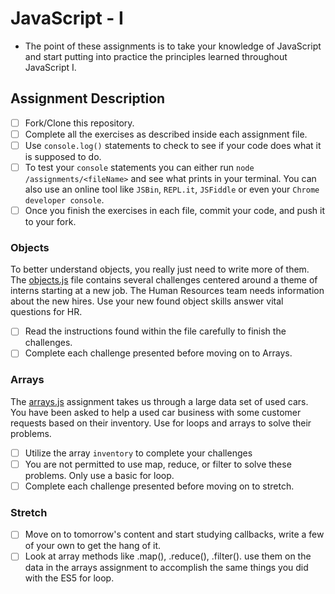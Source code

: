 # JavaScript - I

* The point of these assignments is to take your knowledge of JavaScript and start putting into practice the principles learned throughout JavaScript I.

## Assignment Description

- [ ] Fork/Clone this repository.
- [ ] Complete all the exercises as described inside each assignment file.
- [ ] Use `console.log()` statements to check to see if your code does what it is supposed to do.
- [ ] To test your `console` statements you can either run `node /assignments/<fileName>` and see what prints in your terminal. You can also use an online tool like `JSBin`, `REPL.it`, `JSFiddle` or even your `Chrome developer console`.
- [ ] Once you finish the exercises in each file, commit your code, and push it to your fork. 

### Objects
To better understand objects, you really just need to write more of them. The [objects.js](assignments/objects.js) file contains several challenges centered around a theme of interns starting at a new job. The Human Resources team needs information about the new hires. Use your new found object skills answer vital questions for HR.

- [ ] Read the instructions found within the file carefully to finish the challenges. 
- [ ] Complete each challenge presented before moving on to Arrays.

### Arrays
The [arrays.js](assignments/arrays.js) assignment takes us through a large data set of used cars.  You have been asked to help a used car business with some customer requests based on their inventory.  Use for loops and arrays to solve their problems.

- [ ] Utilize the array `inventory` to complete your challenges
- [ ] You are not permitted to use map, reduce, or filter to solve these problems.  Only use a basic for loop.
- [ ] Complete each challenge presented before moving on to stretch.

### Stretch
- [ ] Move on to tomorrow's content and start studying callbacks, write a few of your own to get the hang of it.
- [ ] Look at array methods like .map(), .reduce(), .filter(). use them on the data in the arrays assignment to accomplish the same things you did with the ES5 for loop.
